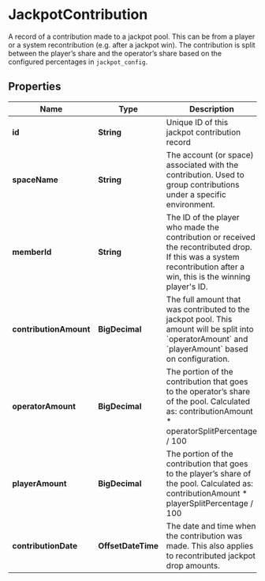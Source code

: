 

# JackpotContribution

A record of a contribution made to a jackpot pool. This can be from a player or a system recontribution (e.g. after a jackpot win). The contribution is split between the player’s share and the operator’s share based on the configured percentages in `jackpot_config`. 

## Properties

Name | Type | Description | Notes
------------ | ------------- | ------------- | -------------
**id** | **String** | Unique ID of this jackpot contribution record |  [optional]
**spaceName** | **String** | The account (or space) associated with the contribution. Used to group contributions under a specific  environment.  |  [optional]
**memberId** | **String** | The ID of the player who made the contribution or received the recontributed drop. If this was a system recontribution after a win, this is the winning player&#39;s ID.  |  [optional]
**contributionAmount** | **BigDecimal** | The full amount that was contributed to the jackpot pool. This amount will be split into &#x60;operatorAmount&#x60; and &#x60;playerAmount&#x60; based on configuration.  |  [optional]
**operatorAmount** | **BigDecimal** | The portion of the contribution that goes to the operator’s share of the pool. Calculated as: contributionAmount * operatorSplitPercentage / 100  |  [optional]
**playerAmount** | **BigDecimal** | The portion of the contribution that goes to the player’s share of the pool. Calculated as: contributionAmount * playerSplitPercentage / 100  |  [optional]
**contributionDate** | **OffsetDateTime** | The date and time when the contribution was made. This also applies to recontributed jackpot drop amounts.  |  [optional]



